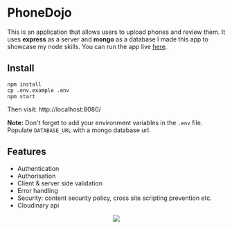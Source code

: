 # PhoneDojo

This is an application that allows users to upload phones and review them. It uses **express** as a server and **mongo** as a database I made this app to showcase my node skills. You can run the app live [here](https://cryptic-depths-42340.herokuapp.com/). 

## Install
```
npm install
cp .env.example .env
npm start
```
Then visit: http://localhost:8080/

**Note:** Don't forget to add your environment variables in the ``.env`` file. Populate ``DATABASE_URL`` with a mongo database url.

## Features
- Authentication
- Authorisation
- Client & server side validation
- Error handling
- Security: content security policy, cross site scripting prevention etc.
- Cloudinary api


<p align="center">
  <kbd><img src="https://user-images.githubusercontent.com/72699320/215161822-da9b62f5-9190-4928-b2e8-2e6b6a0b69a3.png"></kbd>
</p>
